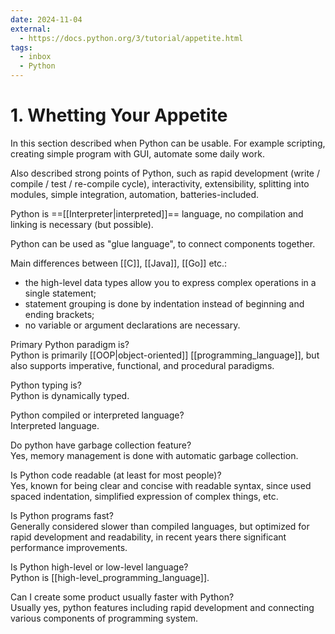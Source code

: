 ```yaml
---
date: 2024-11-04
external:
  - https://docs.python.org/3/tutorial/appetite.html
tags:
  - inbox
  - Python
---
```


# 1. Whetting Your Appetite

In this section described when Python can be usable. For example scripting,
creating simple program with GUI, automate some daily work.

Also described strong points of Python, such as rapid development (write /
compile / test / re-compile cycle), interactivity, extensibility, splitting
into modules, simple integration, automation, batteries-included.

Python is ==[[Interpreter|interpreted]]== language, no compilation and linking
is necessary (but possible). <!--SR:!2024-11-13,9,250-->

Python can be used as "glue language", to connect components together.

Main differences between [[C]], [[Java]], [[Go]] etc.:
&#10;<br>
- the high-level data types allow you to express complex operations in a single
statement;
- statement grouping is done by indentation instead of beginning and ending
brackets;
- no variable or argument declarations are necessary. <!--SR:!2024-11-06,2,249-->

Primary Python paradigm is?
&#10;<br>
Python is primarily [[OOP|object-oriented]] [[programming_language]],
but also supports imperative, functional, and procedural paradigms. <!--SR:!2024-11-06,2,230-->

Python typing is?
&#10;<br>
Python is dynamically typed. <!--SR:!2024-11-12,8,250-->

Python compiled or interpreted language?
&#10;<br>
Interpreted language. <!--SR:!2024-11-11,7,250-->

Do python have garbage collection feature?
&#10;<br>
Yes, memory management is done with automatic garbage collection. <!--SR:!2024-11-12,8,250-->

Is Python code readable (at least for most people)?
&#10;<br>
Yes, known for being clear and concise with readable syntax, since used spaced
indentation, simplified expression of complex things, etc. <!--SR:!2024-11-12,8,250-->

Is Python programs fast?
&#10;<br>
Generally considered slower than compiled languages, but optimized for rapid
development and readability, in recent years there significant performance
improvements. <!--SR:!2024-11-06,2,230-->

Is Python high-level or low-level language?
&#10;<br>
Python is [[high-level_programming_language]]. <!--SR:!2024-11-13,9,250-->

Can I create some product usually faster with Python?
&#10;<br>
Usually yes, python features including rapid development and connecting various
components of programming system. <!--SR:!2024-11-11,7,250-->
